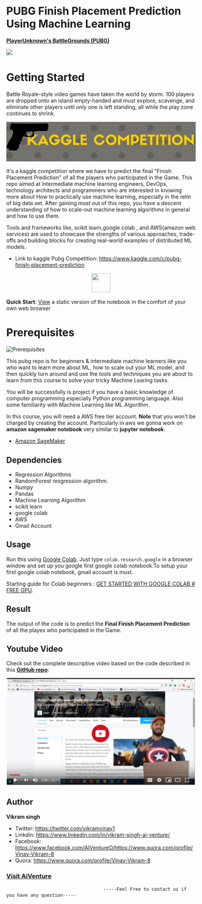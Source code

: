 # PUBG Finish Placement Prediction Using Machine Learning
<b>[PlayerUnknown's BattleGrounds (PUBG)](https://www.kaggle.com/c/pubg-finish-placement-prediction)</b>

![](https://storage.googleapis.com/kaggle-media/competitions/PUBG/PUBG%20Inlay.jpg)



# Getting Started

Battle Royale-style video games have taken the world by storm. 100 players are dropped onto an island empty-handed and must explore, 
scavenge, and eliminate other players until only one is left standing, all while the play zone continues to shrink.

![Kaggle Image](https://raw.githubusercontent.com/AIVenture0/PubG-Win-prediction-using-ML/master/Image/kaggle.png)

It's a kaggle competition where we have to predict the final "Finish Placement Prediction" of all the players who participated in the Game.
This repo  aimed at intermediate machine learning engineers,
DevOps, technology architects and programmers who are interested in knowing more about How to practically use machine learning,
especially in the relm of big data set. After gaining most out of this repo, 
you have a descent understanding of how to scale-out machine learning algorithms in general and how to use them.


Tools and frameworks like, scikit learn,google colab , and AWS(amazon web services)  are used to showcase the strengths of various approaches, 
trade-offs and building blocks for creating real-world examples of distributed ML models.
- Link to kaggle Pubg Competition: https://www.kaggle.com/c/pubg-finish-placement-prediction 

<p align="center"> 
<img src="https://cdn2.iconfinder.com/data/icons/greenline/512/camera-512.png" width='50px' height='50px'>
</p>

__Quick Start__: [View](https://nbviewer.jupyter.org/github/AIVenture0/PubG-Win-prediction-using-ML/blob/master/PUBG%20Model%20With%20Limited%20Computation.ipynb) a static version of the notebook in the comfort of your own web browser

# Prerequisites

![Prerequisites](https://media2.giphy.com/media/RV9yRyaeBJnFe/source.gif)

This pubg repo  is for beginners & intermediate machine learners like you who want to learn more about ML, 
how to scale out your ML model, and then quickly turn around and use the tools and techniques you are about to learn from this course to solve your tricky Machine Learing tasks.

You will be successfully is project  if you have a basic knowledge of computer programming especially Python programming language. 
Also some familiarity with Machine Learning like ML Algorithm.

In this course, you will need a AWS free tier account. __Note__ that you won't be charged by creating the account.
Particularly in aws we gonna work on __amazon sagemaker notebook__ very similar to __jupyter notebook__.
- [Amazon SageMaker](https://aws.amazon.com/sagemaker/)

## Dependencies 
* Regression Algorithms
* RandomForest resgression algorithm.
* Numpy 
* Pandas
* Machine Learning Algorithm
* scikit learn
* google colab 
* AWS
* Gmail Account

## Usage
Run this using [Google Colab](https://colab.research.google.com/). 
Just type `colab.research.google` in a browser window and set up you google first google colab notebook.To setup your first google colab
notebook, gmail account is must.

Starting guide for Colab beginners : [GET STARTED WITH GOOGLE COLAB # FREE GPU](http://ai-venture.com/get-started-with-google-colab-free-gpu/). 

## Result
The output of the code is to predict the  __Final Finish Placement Prediction__ of all the playes who participated in the Game.

## Youtube Video
Check out  the complete descriptive video based on the code described in this __[GitHub repo](https://github.com/AIVenture0/PubG-Win-prediction-using-ML)__:

[![Pubg](https://raw.githubusercontent.com/AIVenture0/PubG-Win-prediction-using-ML/master/Image/Pubg.png)](https://youtu.be/V-ywy6XzrCE)

## Author
<b>Vikram singh</b>

- Twitter: https://twitter.com/vikramvinay1
- Linkdin: https://www.linkedin.com/in/vikram-singh-ai-venture/
- Facebook: https://www.facebook.com/AIVentureO/https://www.quora.com/profile/Vinay-Vikram-8
- Quora: https://www.quora.com/profile/Vinay-Vikram-8

### [Visit AiVenture](https://www.youtube.com/channel/UCpAA7n7LcTmGBuNVpqOv-3w)

                                        -----Feel Free to contact us if you have any question-----
                                        
